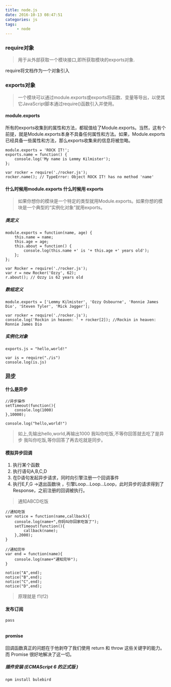 ```yaml
---
title: node.js
date: 2016-10-13 08:47:51
categories: js
tags:
     - node
---
```


### require对象
> 用于从外部获取一个模块接口,即所获取模块的exports对象.

require将文档作为一个对象引入



### exports对象
> 一个模块可以通过module.exports或exports将函数、变量等导出，以使其它JavaScript脚本通过require()函数引入并使用。

#### module.exports
所有的exports收集到的属性和方法，都赋值给了Module.exports。当然，这有个前提，就是Module.exports本身不具备任何属性和方法。如果，Module.exports已经具备一些属性和方法，那么exports收集来的信息将被忽略。

```
module.exports = 'ROCK IT!';
exports.name = function() {
    console.log('My name is Lemmy Kilmister');
};
```
```
var rocker = require('./rocker.js');
rocker.name(); // TypeError: Object ROCK IT! has no method 'name'
```
#### 什么时候用module.exports 什么时候用 exports
> 如果你想你的模块是一个特定的类型就用Module.exports。如果你想的模块是一个典型的“实例化对象”就用exports。

##### 类定义
``` 
module.exports = function(name, age) {
    this.name = name;
    this.age = age;
    this.about = function() {
        console.log(this.name +' is '+ this.age +' years old');
    };
};
```

```
var Rocker = require('./rocker.js');
var r = new Rocker('Ozzy', 62);
r.about(); // Ozzy is 62 years old

```
##### 数组定义
```
module.exports = ['Lemmy Kilmister', 'Ozzy Osbourne', 'Ronnie James Dio', 'Steven Tyler', 'Mick Jagger'];
```
```
var rocker = require('./rocker.js');
console.log('Rockin in heaven: ' + rocker[2]); //Rockin in heaven: Ronnie James Dio

```
##### 实例化对象
```
exports.js = "hello,world!"
```
```
var is = require("./is")
console.log(is.js)
```

### [异步](http://www.ruanyifeng.com/blog/2012/12/asynchronous%EF%BC%BFjavascript.html)
#### 什么是异步
```
//异步操作
setTimeout(function(){
    console.log(1000)
},10000);

console.log("hello,world!")
```
>  如上,先输出hello,world,再输出1000
>   我叫你吃饭,不等你回答就去吃了是异步
>   我叫你吃饭,等你回答了再去吃就是同步。

#### 模拟异步回调

1. 执行某个函数 
2. 执行语句A,B,C,D
3. 在D语句发起异步请求，同时向引擎注册一个回调事件 
4. 执行E,F,G ->退出函数块 ，引擎Loop...Loop...Loop，此时异步的请求得到了Response，之前注册的回调被执行。

>通知ABCD吃饭 
```
//通知吃饭
var notice = function(name,callback){
    console.log(name+",你妈叫你回家吃饭了");
    setTimeout(function(){
        callback(name);
    },2000);
}

//通知完毕
var end = function(name){
    console.log(name+"通知完毕");
}

notice("A",end);
notice("B",end);
notice("C",end);
notice("D",end);

```
> 原理就是 f1(f2)

#### 发布订阅

```
pass
 
```
#### promise
回调函数真正的问题在于他剥夺了我们使用 return 和 throw 这些关键字的能力。而 Promise 很好地解决了这一切。

##### 插件安装 (ECMAScript 6 的正式版 )
```
npm install bulebird
```